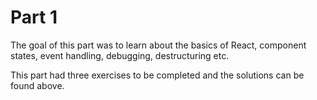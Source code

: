 # Part 1

The goal of this part was to learn about the basics of React, component states, event handling, debugging, destructuring etc.

This part had three exercises to be completed and the solutions can be found above.





